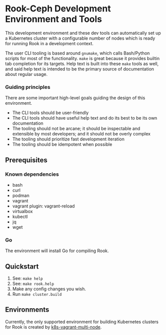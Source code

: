 
Rook-Ceph Development Environment and Tools
============================================

This development environment and these dev tools can automatically set up a Kubernetes cluster with
a configurable number of nodes which is ready for running Rook in a development context.

The user CLI tooling is based around `gnumake`, which calls Bash/Python scripts for most of the
functionality. `make` is great because it provides builtin tab completion for its targets. Help text
is built into these `make` tools as well, and said help text is intended to be the primary source of
documentation about regular usage.

### Guiding principles
There are some important high-level goals guiding the design of this environment.
 - The CLI tools should be user-friendly
 - The CLI tools should have useful help text and do its best to be its own documentation
 - The tooling should not be arcane; it should be inspectable and extensible by most developers; and
   it should not be overly complex
 - The tooling should prioritize fast development iteration
 - The tooling should be idempotent when possible


Prerequisites
--------------

### Known dependencies
 - bash
 - curl
 - podman
 - vagrant
 - vagrant plugin: vagrant-reload
 - virtualbox
 - kubectl
 - jq
 - wget

### Go
The environment will install Go for compiling Rook.


Quickstart
-----------
1. See: `make help`
1. See: `make rook.help`
1. Make any config changes you wish.
1. Run `make cluster.build`


Environments
-------------
Currently, the only supported environment for building Kubernetes clusters for Rook is created by
[k8s-vagrant-multi-node](https://github.com/galexrt/k8s-vagrant-multi-node).
